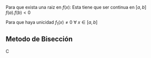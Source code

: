 Para que exista una raiz en $f(x)$:
Esta tiene que ser continua en $[a,b]$
$f(a).f(b)<0$

Para que haya unicidad
$f_{1}(x)\neq 0 \ \forall  \ x \in [a,b]$


## Metodo de Bisección 
C